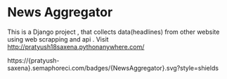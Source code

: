 
# News Aggregator 
This is a Django project , that collects data(headlines) from other website using web scrapping and api .
Visit http://pratyush18saxena.pythonanywhere.com/

https://{pratyush-saxena}.semaphoreci.com/badges/{NewsAggregator}.svg?style=shields

